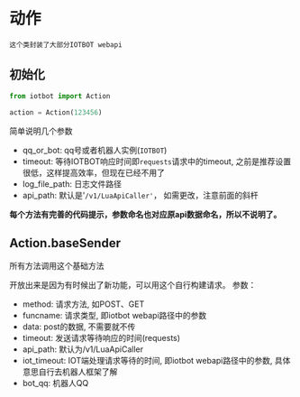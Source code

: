 # 动作

```
这个类封装了大部分IOTBOT webapi
```

## 初始化
```python
from iotbot import Action

action = Action(123456)
```
简单说明几个参数
* qq_or_bot: qq号或者机器人实例(`IOTBOT`)
* timeout: 等待IOTBOT响应时间即`requests`请求中的timeout, 之前是推荐设置很低，这样提高效率，但现在已经不用了
* log_file_path: 日志文件路径
* api_path: 默认是'`/v1/LuaApiCaller'`， 如需更改，注意前面的斜杆

**每个方法有完善的代码提示，参数命名也对应原api数据命名，所以不说明了。**

## Action.baseSender
所有方法调用这个基础方法

开放出来是因为有时候出了新功能，可以用这个自行构建请求。
参数：
* method: 请求方法, 如POST、GET
* funcname: 请求类型, 即iotbot webapi路径中的参数
* data: post的数据, 不需要就不传
* timeout: 发送请求等待响应的时间(requests)
* api_path: 默认为/v1/LuaApiCaller
* iot_timeout: IOT端处理请求等待的时间, 即iotbot webapi路径中的参数, 具体意思自行去机器人框架了解
* bot_qq: 机器人QQ
